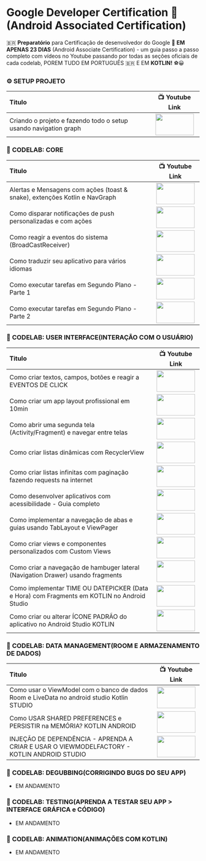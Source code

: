 # Google Developer Certification 🥇 (Android Associated Certification)

🇧🇷 **Preparatório** para Certificação de desenvolvedor do Google 🏁 **EM APENAS 23 DIAS** (Android Associate Certification) - um guia passo a passo completo com vídeos no Youtube passando por todas as seções oficiais de cada codelab, POREM TUDO EM PORTUGUÊS 🇧🇷 E EM **KOTLIN!** ⚽😀

### ⚙️ **SETUP PROJETO**
| Titulo        | 📺 Youtube Link |
| :------------- |:-------------:|
| Criando o projeto e fazendo todo o setup usando navigation graph | <a href="https://youtu.be/NjhT6ZA62LQ" target="_blank"><img src="https://github.com/treslines/aad/blob/main/app/src/main/mini/google_certification_android_associated_developer_setup_mini.png" width="100" height="56"></a> |


### 🧪 **CODELAB: CORE**
| Titulo        | 📺 Youtube Link |
| :------------- |:-------------:|
| Alertas e Mensagens com ações (toast & snake), extenções Kotlin e NavGraph    | <a href="https://youtu.be/9vfXfq1RfTo" target="_blank"><img src="https://github.com/treslines/aad/blob/main/app/src/main/mini/google_certification_android_associated_developer_toast_and_snake_alertas_e_mensagens_mini.png" width="100" height="56"></a>|
| Como disparar notificações de push personalizadas e com ações  | <a href="https://youtu.be/iDlRsZ-hAU8" target="_blank"><img src="https://github.com/treslines/aad/blob/main/app/src/main/mini/%5BPASSO-A-PASSO%5D-Como-Criar-ANDROID-PUSH-NOTIFICATIONS-PERSONALIZADAS-sem-Google-Cloud-Message_mini.png" width="100" height="56"></a>|
| Como reagir a eventos do sistema (BroadCastReceiver)    | <a href="https://youtu.be/vGwr9XZ8xDY" target="_blank"><img src="https://github.com/treslines/aad/blob/main/app/src/main/mini/%5BPASSO-A-PASSO%5D-Broadcastreceiver-Android-Studio-Tutorial-Notifica%C3%A7%C3%B5es-Actions-Tarefas-Background_mini.png" width="100" height="56"></a>|
| Como traduzir seu aplicativo para vários idiomas | <a href="https://youtu.be/XHT5RXsp8uM" target="_blank"><img src="https://github.com/treslines/aad/blob/main/app/src/main/mini/%5BAPP-INTERNACIONAL%5D-Como-Criar-Um-Aplicativo-Para-Celular-Com-Suporte-A-V%C3%A1rios-Idiomas-ANDROID-STUDIO_mini.png" width="100" height="56"></a> |
| Como executar tarefas em Segundo Plano - Parte 1 | <a href="https://youtu.be/5AGWzq9JpYo" target="_blank"><img src="https://github.com/treslines/aad/blob/main/app/src/main/mini/%5BWORKMANAGER%5D-Como-Executar-Tarefas-(Threads)-Em-Segundo-Plano-(Background)-em-uma-Android-App-parte1_mini.png" width="100" height="56"></a> |
| Como executar tarefas em Segundo Plano - Parte 2  | <a href="https://youtu.be/MJpeoRopmgw" target="_blank"><img src="https://github.com/treslines/aad/blob/main/app/src/main/mini/%5BWORKMANAGER%5D-Como-Executar-Tarefas-(Threads)-Em-Segundo-Plano-(Background)-em-uma-Android-App-parte2_mini.png" width="100" height="56"></a> |


### 🧪 **CODELAB: USER INTERFACE(INTERAÇÃO COM O USUÁRIO)**
| Titulo        | 📺 Youtube Link |
| :------------- |:-------------:|
| Como criar textos, campos, botões e reagir a EVENTOS DE CLICK | <a href="https://youtu.be/qE5lZRSrgxo" target="_blank"><img src="https://github.com/treslines/aad/blob/main/app/src/main/mini/%5BTEXTOS-CAMPOS-BOT%C3%95ES%5D-Como-manipular-textos-campos-bot%C3%B5es-reagindo-a-eventos-de-click-android_mini.png" width="100" height="56"></a> |
| Como criar um app layout profissional em 10min | <a href="https://youtu.be/XBUbvKczRRI" target="_blank"><img src="https://github.com/treslines/aad/blob/main/app/src/main/mini/%5BINCR%C3%8DVEL%5D-Como-criar-um-APP-PROFISSIONAL-do-zero-em-10-minutos-no-ANDROID-STUDIO-usando-KOTLIN_mini.png" width="100" height="56"></a> |
| Como abrir uma segunda tela (Activity/Fragment) e navegar entre telas | <a href="https://youtu.be/5gqNUeNi9es" target="_blank"><img src="https://github.com/treslines/aad/blob/main/app/src/main/mini/%5BF%C3%81CIL%5D-Como-abrir-uma-segunda-tela-Activity-ou-Fragment-e-navegar-entre-elas-no-Android-Studio_mini.png" width="100" height="56"></a> |
| Como criar listas dinâmicas com RecyclerView | <a href="https://youtu.be/Da3PCGnIagE" target="_blank"><img src="https://github.com/treslines/aad/blob/main/app/src/main/mini/%5BPASSO-A-PASSO%5D-Como-Criar-listas-personalizadas-com-Recyclerview-no-Android-Studio-Tutorial_mini.png" width="100" height="56"></a> |
| Como criar listas infinitas com paginação fazendo requests na internet | <a href="https://youtu.be/lAAlxi2IH0U" target="_blank"><img src="https://github.com/treslines/aad/blob/main/app/src/main/mini/%5BLISTAS-INFINITAS%5D-Como-Criar-Listas-fluidas-com-Recyclerview-usando-Paging-3-Library-Android_mini.png" width="100" height="56"></a> |
| Como desenvolver aplicativos com acessibilidade - Guia completo | <a href="https://youtu.be/riAGnGv5aAs" target="_blank"><img src="https://github.com/treslines/aad/blob/main/app/src/main/mini/%5BAcessibilidade%5D-Como-desenvolver-aplicativos-acess%C3%ADveis-ativar-narrador-de-voz-Sistema-Android_mini.png" width="100" height="56"></a> |
| Como implementar a navegação de abas e guias usando TabLayout e ViewPager | <a href="https://youtu.be/SGazP_G4ek0" target="_blank"><img src="https://github.com/treslines/aad/blob/main/app/src/main/mini/%5BFACIL%5D-Como-implementar-o-Tablayout-abas-usando-Fragments-e-ViewPager-Guia-no-Android-Studio_mini.png" width="100" height="56"></a> |
| Como criar views e componentes personalizados com Custom Views | <a href="https://youtu.be/fpNEife2cYo" target="_blank"><img src="https://github.com/treslines/aad/blob/main/app/src/main/mini/%5BANDROID-CUSTOM-VIEW-TUTORIAL%5D-Como-criar-componentes-personalizados-no-android-usando-KOTLIN_mini.png" width="100" height="56"></a> |
| Como criar a navegação de hambuger lateral (Navigation Drawer) usando fragments | <a href="https://youtu.be/X5B8Q6q22FU" target="_blank"><img src="https://github.com/treslines/aad/blob/main/app/src/main/mini/%5BDO%20ZERO%5D-Como-criar-ou-implementar-o-navigation-drawer-com-fragments-no-Android-Studio-kotlin_mini.png" width="100" height="56"></a> |
| Como implementar TIME OU DATEPICKER (Data e Hora) com Fragments em KOTLIN no Android Studio | <a href="https://youtu.be/QJj3T8H8myI" target="_blank"><img src="https://github.com/treslines/aad/blob/main/app/src/main/mini/%5BDATA-E-HORA%5D-Como-implementar-TIME-OU-DATEPICKER-com-Fragments-em-KOTLIN-no-Android-Studio-2021_mini.png" width="100" height="56"></a> |
| Como criar ou alterar ÍCONE PADRÃO do aplicativo no Android Studio KOTLIN | <a href="https://youtu.be/JMvXUjISoFo" target="_blank"><img src="https://github.com/treslines/aad/blob/main/app/src/main/mini/%5BCRIANDO-%C3%8DCONES%5D-Como-criar-ou-alterar-%C3%8DCONES-PADR%C3%83O-do-app-no-Android-Studio-din%C3%A2micamente-KOTLIN_mini.png" width="100" height="56"></a> |


### 🧪 **CODELAB: DATA MANAGEMENT(ROOM E ARMAZENAMENTO DE DADOS)**
| Titulo        | 📺 Youtube Link |
| :------------- |:-------------:|
| Como usar o ViewModel com o banco de dados Room e LiveData no android studio Kotlin STUDIO | <a href="https://youtu.be/EqkqNjY7uGs" target="_blank"><img src="https://github.com/treslines/aad/blob/main/app/src/main/mini/%5BMVVM%5D-Como-usar-o-ViewModel-com-o-banco-de-dados-Room-e-LiveData-no-android-studio-Kotlin_mini.png" width="100" height="56"></a> |
| Como USAR SHARED PREFERENCES e PERSISTIR na MEMÓRIA? KOTLIN ANDROID  | <a href="https://youtu.be/ScctmGl47tc" target="_blank"><img src="https://github.com/treslines/aad/blob/main/app/src/main/mini/%5BSALVAR-PREFER%C3%8ANCIAS%5D-Como-USAR-SHARED-PREFERENCES-e-PERSISTIR-na-MEM%C3%93RIA-KOTLIN-ANDROID-STUDIO_mini.png" width="100" height="56"></a> |
| INJEÇÃO DE DEPENDÊNCIA - APRENDA A CRIAR E USAR O VIEWMODELFACTORY - KOTLIN ANDROID STUDIO  | <a href="https://youtu.be/xxxxx" target="_blank"><img src="xxxx" width="100" height="56"></a> |

### 🧪 **CODELAB: DEGUBBING(CORRIGINDO BUGS DO SEU APP)**
- EM ANDAMENTO


### 🧪 **CODELAB: TESTING(APRENDA A TESTAR SEU APP > INTERFACE GRÁFICA e CÓDIGO)**
- EM ANDAMENTO


### 🧪 **CODELAB: ANIMATION(ANIMAÇÕES COM KOTLIN)**
- EM ANDAMENTO
